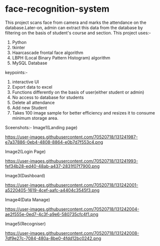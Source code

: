 # face-recognition-system
This project scans face from camera and marks the attendance on the database.Later-on, admin can extract this data from the database by filtering on the basis of student's course and section.
This project uses:-
1) Python
2) tkinter 
3) Haarcascade frontal face algorithm
4) LBPH (Local Binary Pattern Histogram) algorithm
5) MySQL Database

keypoints:-
1) interactive UI
2) Export data to excel 
3) Functions differently on the basis of user(either student or admin)
4) No access to database for students 
5) Delete all attendance
6) Add new Student
7) Takes 100 image sample for better efficiency and resizes it to consume minimum storage area.

Sceenshots:-
Image1(Landing page)

https://user-images.githubusercontent.com/70520718/131241987-e7a37886-0eb4-4808-8864-e0b7d7f553c4.png

Image2(Login Page)

https://user-images.githubusercontent.com/70520718/131241993-fef34b28-ed40-48ab-a437-2831f07f7900.png

Image3(Dashboard)

https://user-images.githubusercontent.com/70520718/131242001-a5220405-1619-4cef-aafc-a4404c3545f3.png

Image4(Data Manage)

https://user-images.githubusercontent.com/70520718/131242004-ae2f555e-0ed7-4c3f-a9e6-580735cfc4f1.png

Image5(Recogniser)

https://user-images.githubusercontent.com/70520718/131242008-7df9e27c-7084-480a-8be0-4fdd12bc0242.png
